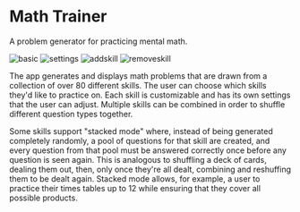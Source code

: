 # Math Trainer
A problem generator for practicing mental math.

![basic](https://user-images.githubusercontent.com/60260374/120552448-e4832500-c3bc-11eb-8c7d-eea29bcaadd7.PNG)
![settings](https://user-images.githubusercontent.com/60260374/120552462-e947d900-c3bc-11eb-87a3-439a903c8cf5.PNG)
![addskill](https://user-images.githubusercontent.com/60260374/120552468-e9e06f80-c3bc-11eb-8a25-e24057fdbfae.PNG)
![removeskill](https://user-images.githubusercontent.com/60260374/120552801-50fe2400-c3bd-11eb-9b82-bff9de7256cc.PNG)

The app generates and displays math problems that are drawn from a collection of over 80 different skills. The user can choose which skills they'd like to practice on. Each skill is customizable and has its own settings that the user can adjust. Multiple skills can be combined in order to shuffle different question types together.

Some skills support "stacked mode" where, instead of being generated completely randomly, a pool of questions for that skill are created, and every question from that pool must be answered correctly once before any question is seen again. This is analogous to shuffling a deck of cards, dealing them out, then, only once they're all dealt, combining and reshuffing them to be dealt again. Stacked mode allows, for example, a user to practice their times tables up to 12 while ensuring that they cover all possible products.
